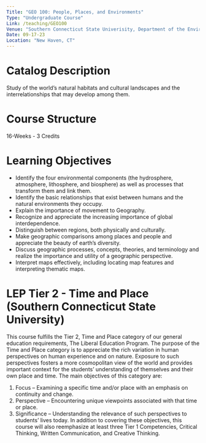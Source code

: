 ```yaml
---
Title: "GEO 100: People, Places, and Environments"
Type: "Undergraduate Course"
Link: /teaching/GEO100
Venue: "Southern Connecticut State Univerisity, Department of the Environment, Geography and Marine Studies"
Date: 09-17-23
Location: "New Haven, CT"
---
```


Catalog Description
======
Study of the world’s natural habitats and cultural landscapes and the interrelationships that may develop among them.

Course Structure
======
16-Weeks - 3 Credits

Learning Objectives
======
-	Identify the four environmental components (the hydrosphere, atmosphere, lithosphere, and biosphere) as well as processes that transform them and link them.
-	Identify the basic relationships that exist between humans and the natural environments they occupy.
-	Explain the importance of movement to Geography.
-	Recognize and appreciate the increasing importance of global interdependence.
-	Distinguish between regions, both physically and culturally.
-	Make geographic comparisons among places and people and appreciate the beauty of earth’s diversity.
-	Discuss geographic processes, concepts, theories, and terminology and realize the importance and utility of a geographic perspective.
-	Interpret maps effectively, including locating map features and interpreting thematic maps.


LEP Tier 2 - Time and Place (Southern Connecticut State University)
======
This course fulfills the Tier 2, Time and Place category of our general education requirements, The Liberal Education Program. The purpose of the Time and Place category is to appreciate the rich variation in human perspectives on human experience and on nature. Exposure to such perspectives fosters a more cosmopolitan view of the world and provides important context for the students’ understanding of themselves and their own place and time. 
The main objectives of this category are:
1.	Focus – Examining a specific time and/or place with an emphasis on continuity and change. 
2.	Perspective – Encountering unique viewpoints associated with that time or place.
3.	Significance – Understanding the relevance of such perspectives to students’ lives today.
In addition to covering these objectives, this course will also reemphasize at least three Tier 1 Competencies, Critical Thinking, Written Communication, and Creative Thinking. 
